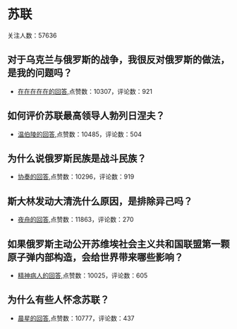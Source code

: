 #  苏联 
关注人数：57636
## 对于乌克兰与俄罗斯的战争，我很反对俄罗斯的做法，是我的问题吗？
- [在在在在在的回答](https://www.zhihu.com/question/518516257/answer/-1927071802),点赞数：10307，评论数：921
## 如何评价苏联最高领导人勃列日涅夫？
- [温伯陵的回答](https://www.zhihu.com/question/328362581/answer/1536003113),点赞数：10485，评论数：504
## 为什么说俄罗斯民族是战斗民族？
- [协奏的回答](https://www.zhihu.com/question/21567651/answer/295274828),点赞数：10296，评论数：919
## 斯大林发动大清洗什么原因，是排除异己吗？
- [夜舟的回答](https://www.zhihu.com/question/467890920/answer/-1898030964),点赞数：11863，评论数：270
## 如果俄罗斯主动公开苏维埃社会主义共和国联盟第一颗原子弹内部构造，会给世界带来哪些影响？
- [精神病人的回答](https://www.zhihu.com/question/331563551/answer/775294850),点赞数：10025，评论数：605
## 为什么有些人怀念苏联？
- [晨星的回答](https://www.zhihu.com/question/505604252/answer/-1808423650),点赞数：10777，评论数：437
